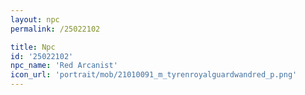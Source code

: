 ```yaml
---
layout: npc
permalink: /25022102

title: Npc
id: '25022102'
npc_name: 'Red Arcanist'
icon_url: 'portrait/mob/21010091_m_tyrenroyalguardwandred_p.png'
---
```

